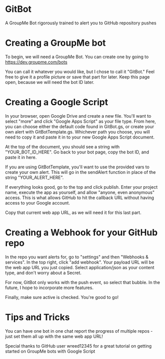 # GitBot
A GroupMe Bot rigorously trained to alert you to GitHub repository pushes

# Creating a GroupMe bot
To begin, we will need a GroupMe Bot. You can create one by going to
https://dev.groupme.com/bots

You can call it whatever you would like, but I chose to call it "GitBot." Feel free to give it a profile picture or save that part for later.
Keep this page open, because we will need the bot ID later.

# Creating a Google Script
In your browser, open Google Drive and create a new file. You'll want to select "more" and click "Google Apps Script" as your file type.
From here, you can choose either the default code found in GitBot.gs, or create your own alert with GitBotTemplate.gs.
Whichever path you choose, you will need to copy it and paste it in to your new Google Apps Script document.

At the top of the document, you should see a string with "YOUR_BOT_ID_HERE". Go back to your bot page, copy the bot ID, and paste it in here. 

If you are using GitBotTemplate, you'll want to use the provided vars to create your own alert. This will go in the sendAlert function in place of the string "YOUR_ALERT_HERE".

If everything looks good, go to the top and click publish. Enter your project name, execute the app as yourself, and allow "anyone, even anonymous" access. This is what allows GitHub to hit the callback URL without having access to your Google account. 

Copy that current web app URL, as we will need it for this last part.

# Creating a Webhook for your GitHub repo
In the repo you want alerts for, go to "settings" and then "Webhooks & services". In the top right, click "add webhook". Your payload URL will be the web app URL you just copied. Select application/json as your content type, and don't worry about a Secret. 

For now, GitBot only works with the push event, so select that bubble. In the future, I hope to incorporate more features. 

Finally, make sure active is checked. You're good to go!

# Tips and Tricks
You can have one bot in one chat report the progress of multiple repos - just set them all up with the same web app URL!

Special thanks to GitHub user wreed12345 for a great tutorial on getting started on GroupMe bots with Google Script
